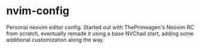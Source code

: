# nvim-config
Personal neovim editor config. Started out with ThePrimeagen's Neovim RC from scratch, eventually remade it using a base NVChad start, adding some additional customization along the way.
